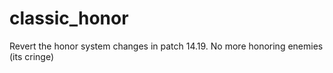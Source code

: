 # classic_honor
Revert the honor system changes in patch 14.19. No more honoring enemies (its cringe)
